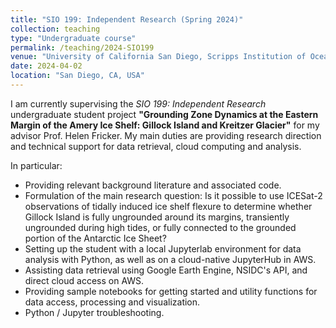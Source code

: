 ```yaml
---
title: "SIO 199: Independent Research (Spring 2024)"
collection: teaching
type: "Undergraduate course"
permalink: /teaching/2024-SIO199
venue: "University of California San Diego, Scripps Institution of Oceanography"
date: 2024-04-02
location: "San Diego, CA, USA"
---
```


I am currently supervising the *SIO 199: Independent Research* undergraduate student project **"Grounding Zone Dynamics at the Eastern Margin of the Amery Ice Shelf: Gillock Island and Kreitzer Glacier"** for my advisor Prof. Helen Fricker. My main duties are providing research direction and technical support for data retrieval, cloud computing and analysis. 

In particular:
- Providing relevant background literature and associated code. 
- Formulation of the main research question: Is it possible to use ICESat-2 observations of tidally induced ice shelf flexure to determine whether Gillock Island is fully ungrounded around its margins, transiently ungrounded during high tides, or fully connected to the grounded portion of the Antarctic Ice Sheet?
- Setting up the student with a local Jupyterlab environment for data analysis with Python, as well as on a cloud-native JupyterHub in AWS. 
- Assisting data retrieval using Google Earth Engine, NSIDC's API, and direct cloud access on AWS.
- Providing sample notebooks for getting started and utility functions for data access, processing and visualization. 
- Python / Jupyter troubleshooting. 
